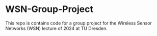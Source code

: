 # WSN-Group-Project
This repo is contains code for a group project for the Wireless Sensor Networks (WSN) lecture of 2024 at TU Dresden.
